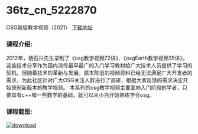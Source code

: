 # 36tz_cn_5222870
OSG新版教学视频（2021）
[下载地址](http://www.36tz.cn/article/5222870 "下载地址")
### 课程介绍:
2012年，杨石兴先生录制了《osg教学视频72讲》、《osgEarth教学视频35讲》，这些技术分享作为国内流传最早最广的入门学习教材给广大技术人员提供了学习的契机。但随着技术的革新与发展，原本陈旧的视频资料已经无法满足广大开发者的需求，为此社区针对广大OSG关注人群进行了调研，根据大家反馈的需求决定开始录制新版本的教学视频。
本系列的osg教学视频主要面向入门阶段的学者，只要具有c++和一些数学的基础，就可以从小白开始熟练学会osg。

### 课程截图:
[![download](http://36tz.cn/muke_img/2022_02_2-61.png "下载地址")](http://www.36tz.cn "下载地址")
